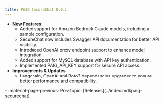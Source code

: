 ```yaml
---
title: PAIG SecureChat 0.0.2
---
```


- **New Features**:
    - Added support for Amazon Bedrock Claude models, including a sample configuration.  
    - SecureChat now includes Swagger API documentation for better API visibility.  
    - Introduced OpenAI proxy endpoint support to enhance model integration.  
    - Added support for MySQL database with API key authentication.  
    - Implemented PAIG_API_KEY support for secure API access.  
- **Improvements & Updates**:
    - Langchain, OpenAI and Boto3 dependencies upgraded to ensure better performance and compatibility.

<div class="grid cards" markdown>
-  :material-page-previous: Prev topic: [Releases](../index.md#paig-securechat)
</div>
